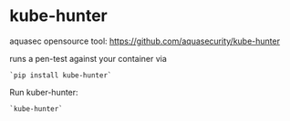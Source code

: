 # kube-hunter

aquasec opensource tool: https://github.com/aquasecurity/kube-hunter

runs a pen-test against your container via

    `pip install kube-hunter`

Run kuber-hunter:

    `kube-hunter`
